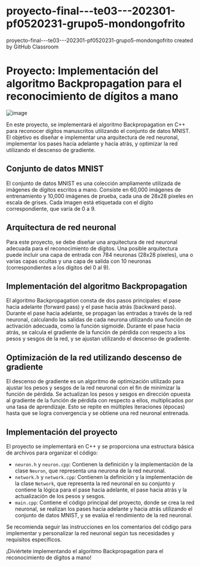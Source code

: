 # proyecto-final---te03---202301-pf0520231-grupo5-mondongofrito
proyecto-final---te03---202301-pf0520231-grupo5-mondongofrito created by GitHub Classroom
# Proyecto: Implementación del algoritmo Backpropagation para el reconocimiento de dígitos a mano

![image](https://github.com/CS1103/proyecto-final---te03---202301-pf0520231-grupo5-mondongofrito/assets/108534678/5d50c32b-4052-4bff-a024-01f764b46f5f)


En este proyecto, se implementará el algoritmo Backpropagation en C++ para reconocer dígitos manuscritos utilizando el conjunto de datos MNIST. El objetivo es diseñar e implementar una arquitectura de red neuronal, implementar los pases hacia adelante y hacia atrás, y optimizar la red utilizando el descenso de gradiente.

## Conjunto de datos MNIST

El conjunto de datos MNIST es una colección ampliamente utilizada de imágenes de dígitos escritos a mano. Consiste en 60,000 imágenes de entrenamiento y 10,000 imágenes de prueba, cada una de 28x28 píxeles en escala de grises. Cada imagen está etiquetada con el dígito correspondiente, que varía de 0 a 9.

## Arquitectura de red neuronal

Para este proyecto, se debe diseñar una arquitectura de red neuronal adecuada para el reconocimiento de dígitos. Una posible arquitectura puede incluir una capa de entrada con 784 neuronas (28x28 píxeles), una o varias capas ocultas y una capa de salida con 10 neuronas (correspondientes a los dígitos del 0 al 9).

## Implementación del algoritmo Backpropagation

El algoritmo Backpropagation consta de dos pasos principales: el pase hacia adelante (forward pass) y el pase hacia atrás (backward pass). Durante el pase hacia adelante, se propagan las entradas a través de la red neuronal, calculando las salidas de cada neurona utilizando una función de activación adecuada, como la función sigmoide. Durante el pase hacia atrás, se calcula el gradiente de la función de pérdida con respecto a los pesos y sesgos de la red, y se ajustan utilizando el descenso de gradiente.

## Optimización de la red utilizando descenso de gradiente

El descenso de gradiente es un algoritmo de optimización utilizado para ajustar los pesos y sesgos de la red neuronal con el fin de minimizar la función de pérdida. Se actualizan los pesos y sesgos en dirección opuesta al gradiente de la función de pérdida con respecto a ellos, multiplicados por una tasa de aprendizaje. Esto se repite en múltiples iteraciones (épocas) hasta que se logra convergencia y se obtiene una red neuronal entrenada.

## Implementación del proyecto

El proyecto se implementará en C++ y se proporciona una estructura básica de archivos para organizar el código:

- `neuron.h` y `neuron.cpp`: Contienen la definición y la implementación de la clase `Neuron`, que representa una neurona de la red neuronal.
- `network.h` y `network.cpp`: Contienen la definición y la implementación de la clase `Network`, que representa la red neuronal en su conjunto y contiene la lógica para el pase hacia adelante, el pase hacia atrás y la actualización de los pesos y sesgos.
- `main.cpp`: Contiene el código principal del proyecto, donde se crea la red neuronal, se realizan los pases hacia adelante y hacia atrás utilizando el conjunto de datos MNIST, y se evalúa el rendimiento de la red neuronal.

Se recomienda seguir las instrucciones en los comentarios del código para implementar y personalizar la red neuronal según tus necesidades y requisitos específicos.

¡Diviértete implementando el algoritmo Backpropagation para el reconocimiento de dígitos a mano!
